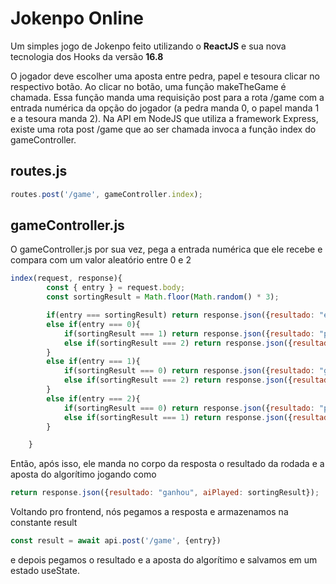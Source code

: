 # Jokenpo Online

Um simples jogo de Jokenpo feito utilizando o **ReactJS** e sua nova tecnologia dos Hooks da versão **16.8**

O jogador deve escolher uma aposta entre pedra, papel e tesoura clicar no respectivo botão. Ao clicar no botão, uma função makeTheGame é chamada. Essa função manda uma requisição post para a rota /game com a entrada numérica da opção do jogador (a pedra manda 0, o papel manda 1 e a tesoura manda 2). Na API em NodeJS que utiliza a framework Express, existe uma rota post /game que ao ser chamada invoca a função index do gameController.

## routes.js
```javascript
routes.post('/game', gameController.index);
```

## gameController.js
O gameController.js por sua vez, pega a entrada numérica que ele recebe e compara com um valor aleatório entre 0 e 2

```javascript
index(request, response){
        const { entry } = request.body;
        const sortingResult = Math.floor(Math.random() * 3);

        if(entry === sortingResult) return response.json({resultado: "empatou", aiPlayed: sortingResult});
        else if(entry === 0){
            if(sortingResult === 1) return response.json({resultado: "perdeu", aiPlayed: sortingResult});
            else if(sortingResult === 2) return response.json({resultado: "ganhou", aiPlayed: sortingResult});
        }
        else if(entry === 1){
            if(sortingResult === 0) return response.json({resultado: "ganhou", aiPlayed: sortingResult});
            else if(sortingResult === 2) return response.json({resultado: "perdeu", aiPlayed: sortingResult});
        }
        else if(entry === 2){
            if(sortingResult === 0) return response.json({resultado: "perdeu", aiPlayed: sortingResult});
            else if(sortingResult === 1) return response.json({resultado: "ganhou", aiPlayed: sortingResult});
        }

    }
```
Então, após isso, ele manda no corpo da resposta o resultado da rodada e a aposta do algorítimo jogando como
```javascript
return response.json({resultado: "ganhou", aiPlayed: sortingResult});
```

Voltando pro frontend, nós pegamos a resposta e armazenamos na constante result
```javascript
const result = await api.post('/game', {entry})
```
e depois pegamos o resultado e a aposta do algorítimo e salvamos em um estado useState.
